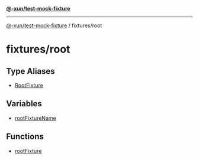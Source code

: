 [**@-xun/test-mock-fixture**](../../README.md)

***

[@-xun/test-mock-fixture](../../README.md) / fixtures/root

# fixtures/root

## Type Aliases

- [RootFixture](type-aliases/RootFixture.md)

## Variables

- [rootFixtureName](variables/rootFixtureName.md)

## Functions

- [rootFixture](functions/rootFixture.md)
